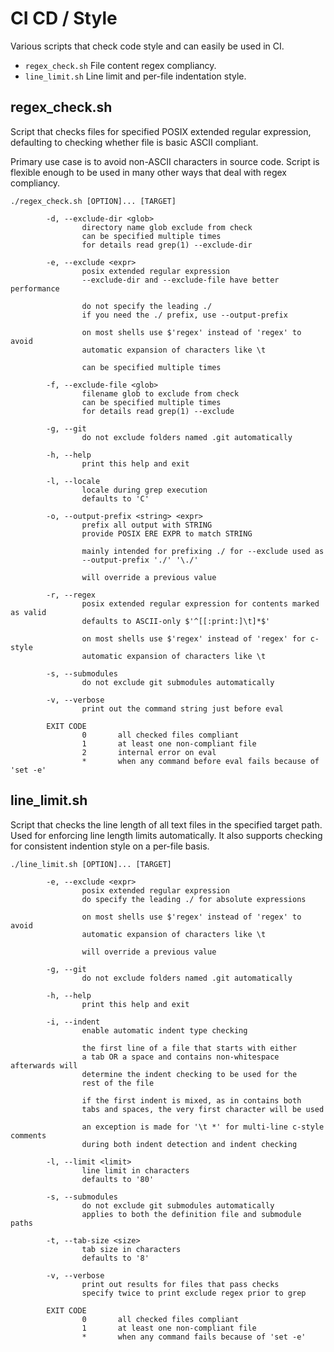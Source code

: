 # CI CD / Style

Various scripts that check code style and can easily be used in CI.

* `regex_check.sh` File content regex compliancy.
* `line_limit.sh` Line limit and per-file indentation style.

## regex\_check.sh

Script that checks files for specified POSIX extended regular expression,
defaulting to checking whether file is basic ASCII compliant.

Primary use case is to avoid non-ASCII characters in source code. Script is
flexible enough to be used in many other ways that deal with regex compliancy.

```
./regex_check.sh [OPTION]... [TARGET]

        -d, --exclude-dir <glob>
                directory name glob exclude from check
                can be specified multiple times
                for details read grep(1) --exclude-dir

        -e, --exclude <expr>
                posix extended regular expression
                --exclude-dir and --exclude-file have better performance

                do not specify the leading ./
                if you need the ./ prefix, use --output-prefix

                on most shells use $'regex' instead of 'regex' to avoid
                automatic expansion of characters like \t

                can be specified multiple times

        -f, --exclude-file <glob>
                filename glob to exclude from check
                can be specified multiple times
                for details read grep(1) --exclude

        -g, --git
                do not exclude folders named .git automatically

        -h, --help
                print this help and exit

        -l, --locale
                locale during grep execution
                defaults to 'C'

        -o, --output-prefix <string> <expr>
                prefix all output with STRING
                provide POSIX ERE EXPR to match STRING

                mainly intended for prefixing ./ for --exclude used as
                --output-prefix './' '\./'

                will override a previous value

        -r, --regex
                posix extended regular expression for contents marked as valid
                defaults to ASCII-only $'^[[:print:]\t]*$'

                on most shells use $'regex' instead of 'regex' for c-style
                automatic expansion of characters like \t

        -s, --submodules
                do not exclude git submodules automatically

        -v, --verbose
                print out the command string just before eval

        EXIT CODE
                0       all checked files compliant
                1       at least one non-compliant file
                2       internal error on eval
                *       when any command before eval fails because of 'set -e'
```

## line\_limit.sh

Script that checks the line length of all text files in the specified target
path. Used for enforcing line length limits automatically. It also supports
checking for consistent indention style on a per-file basis.

```
./line_limit.sh [OPTION]... [TARGET]

        -e, --exclude <expr>
                posix extended regular expression
                do specify the leading ./ for absolute expressions

                on most shells use $'regex' instead of 'regex' to avoid
                automatic expansion of characters like \t

                will override a previous value

        -g, --git
                do not exclude folders named .git automatically

        -h, --help
                print this help and exit

        -i, --indent
                enable automatic indent type checking

                the first line of a file that starts with either
                a tab OR a space and contains non-whitespace afterwards will
                determine the indent checking to be used for the
                rest of the file

                if the first indent is mixed, as in contains both
                tabs and spaces, the very first character will be used

                an exception is made for '\t *' for multi-line c-style comments
                during both indent detection and indent checking

        -l, --limit <limit>
                line limit in characters
                defaults to '80'

        -s, --submodules
                do not exclude git submodules automatically
                applies to both the definition file and submodule paths

        -t, --tab-size <size>
                tab size in characters
                defaults to '8'

        -v, --verbose
                print out results for files that pass checks
                specify twice to print exclude regex prior to grep

        EXIT CODE
                0       all checked files compliant
                1       at least one non-compliant file
                *       when any command fails because of 'set -e'
```

